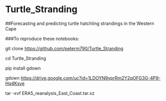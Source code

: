 # Turtle_Stranding

##Forecasting and predicting turtle hatchling strandings in the Western Cape

###To reproduce these notebooks:

git clone https://github.com/peterm790/Turtle_Stranding

cd Turtle_Stranding

pip install gdown 

gdown https://drive.google.com/uc?id=1LDOYN9vprRm2Y2qOFG3G-4P9-Hq4Ksye    

tar -xvf ERA5_reanalysis_East_Coast.tar.xz
